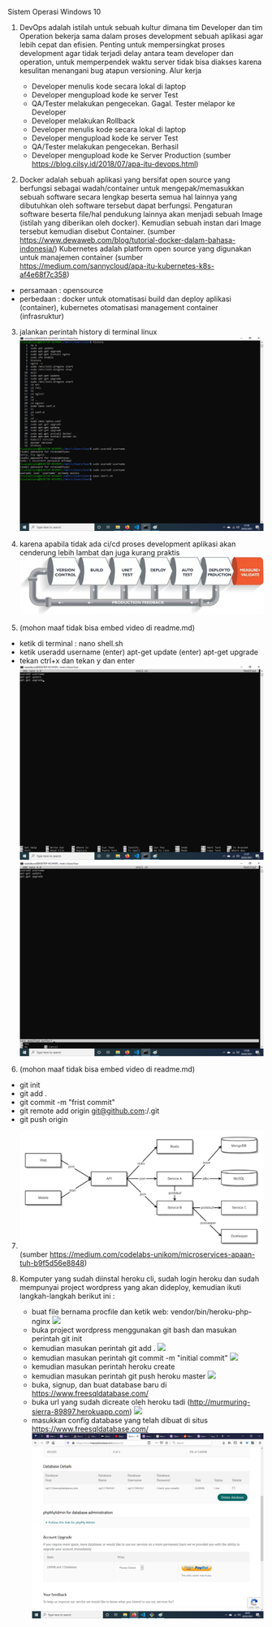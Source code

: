 Sistem Operasi Windows 10

1. DevOps adalah istilah untuk sebuah kultur dimana tim Developer dan tim Operation bekerja sama dalam proses development sebuah aplikasi agar lebih cepat dan efisien. 
Penting untuk mempersingkat proses development agar tidak terjadi delay antara team developer dan operation, untuk memperpendek waktu server tidak bisa diakses karena kesulitan menangani bug atapun versioning.
Alur kerja
    - Developer menulis kode secara lokal di laptop
    - Developer mengupload kode ke server Test
    - QA/Tester melakukan pengecekan. Gagal. Tester melapor ke Developer
    - Developer melakukan Rollback
    - Developer menulis kode secara lokal di laptop
    - Developer mengupload kode ke server Test
    - QA/Tester melakukan pengecekan. Berhasil
    - Developer mengupload kode ke Server Production
 (sumber https://blog.cilsy.id/2018/07/apa-itu-devops.html)

 2. Docker adalah sebuah aplikasi yang bersifat open source yang berfungsi sebagai wadah/container untuk mengepak/memasukkan sebuah software secara lengkap beserta semua hal lainnya yang dibutuhkan oleh software tersebut dapat berfungsi. Pengaturan software beserta file/hal pendukung lainnya akan menjadi sebuah Image (istilah yang diberikan oleh docker). Kemudian sebuah instan dari Image tersebut kemudian disebut Container. (sumber https://www.dewaweb.com/blog/tutorial-docker-dalam-bahasa-indonesia/)
Kubernetes adalah platform open source yang digunakan untuk manajemen container
 (sumber https://medium.com/sannycloud/apa-itu-kubernetes-k8s-af4e68f7c358)
-   persamaan : opensource
-   perbedaan : docker untuk otomatisasi build dan deploy aplikasi (container), kubernetes otomatisasi management container (infrasruktur)

 3. jalankan perintah history di terminal linux ![](images/03.png)

 4. karena apabila tidak ada ci/cd proses development aplikasi akan cenderung lebih lambat dan juga kurang praktis ![](images/04.webp)

 5. (mohon maaf tidak bisa embed video di readme.md)
 -  ketik di terminal : nano shell.sh
 -  ketik useradd username (enter) apt-get update (enter) apt-get upgrade
 -  tekan ctrl+x dan tekan y dan enter
    ![](images/05-step-01.png)
    ![](images/05-step-02.png)
 6. (mohon maaf tidak bisa embed video di readme.md)
 -  git init
 -  git add .
 -  git commit -m "frist commit"
 -  git remote add origin git@github.com:<username>/<namarepo>.git
 -  git push origin <nama branch>

 7. ![](images/07.png) (sumber https://medium.com/codelabs-unikom/microservices-apaan-tuh-b9f5d56e8848)

 8. Komputer yang sudah diinstal heroku cli, sudah login heroku dan sudah mempunyai project wordpress yang akan dideploy, kemudian ikuti langkah-langkah berikut ini :
     -  buat file bernama procfile dan ketik web: vendor/bin/heroku-php-nginx ![](images/08-step1.png)
     -  buka project wordpress menggunakan git bash dan masukan perintah git init
     -  kemudian masukan perintah git add . ![](images/08-step2-3.png)
     -  kemudian masukan perintah git commit -m "initial commit" ![](images/08-step4.png)
     -  kemudian masukan perintah heroku create
     -  kemudian masukan perintah git push heroku master ![](images/08-step5-6.png)
     -  buka, signup, dan buat database baru di https://www.freesqldatabase.com/
     -  buka url yang sudah dicreate oleh heroku tadi (http://murmuring-sierra-89897.herokuapp.com) ![](images/08-step7-8.png)
     -  masukkan config database yang telah dibuat di situs https://www.freesqldatabase.com/ ![](images/08-step-9.png)
